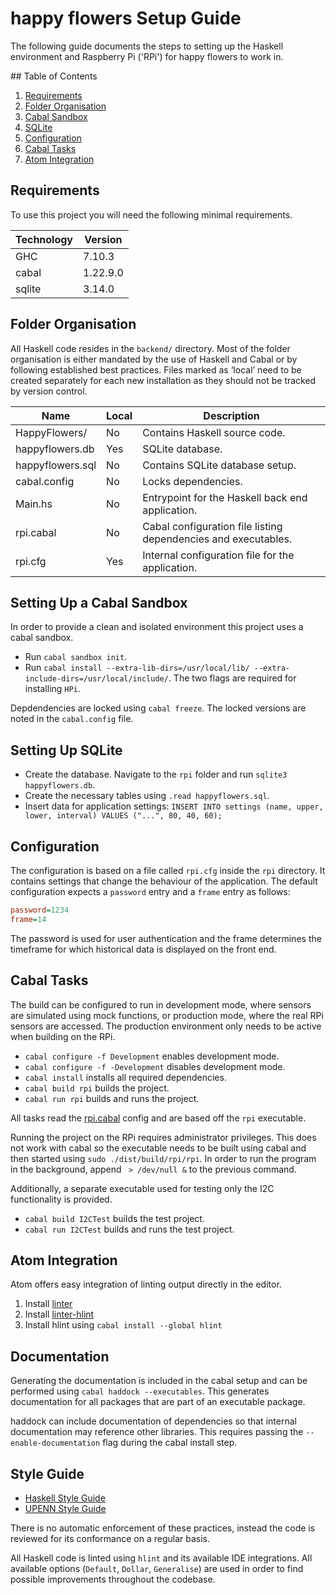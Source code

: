 # happy flowers Setup Guide

The following guide documents the steps to setting up the Haskell environment and Raspberry Pi ('RPi') for happy flowers to work in.

## Table of Contents

1. [Requirements](#requirements)
2. [Folder Organisation](#folder-organisation)
3. [Cabal Sandbox](#cabal-sandbox)
4. [SQLite](#sqlite)
5. [Configuration](#configuration)
6. [Cabal Tasks](#cabal-tasks)
7. [Atom Integration](#atom-integration)

## Requirements

To use this project you will need the following minimal requirements.

| Technology | Version  |
| ---------- | -------- |
| GHC        | 7.10.3   |
| cabal      | 1.22.9.0 |
| sqlite     | 3.14.0   |

## Folder Organisation

All Haskell code resides in the `backend/` directory. Most of the folder organisation is either mandated by the use of Haskell and Cabal or by following established best practices. Files marked as ‘local’ need to be created separately for each new installation as they should not be tracked by version control.

| Name             | Local | Description                                                    |
| ---------------- | ----- | -------------------------------------------------------------- |
| HappyFlowers/    | No    | Contains Haskell source code.                                  |
| happyflowers.db  | Yes   | SQLite database.                                               |
| happyflowers.sql | No    | Contains SQLite database setup.                                |
| cabal.config     | No    | Locks dependencies.                                            |
| Main.hs          | No    | Entrypoint for the Haskell back end application.               |
| rpi.cabal        | No    | Cabal configuration file listing dependencies and executables. |
| rpi.cfg          | Yes   | Internal configuration file for the application.               |

## Setting Up a Cabal Sandbox

In order to provide a clean and isolated environment this project uses a cabal sandbox.

- Run `cabal sandbox init`.
- Run `cabal install --extra-lib-dirs=/usr/local/lib/ --extra-include-dirs=/usr/local/include/`. The two flags are required for installing `HPi`.

Depdendencies are locked using `cabal freeze`. The locked versions are noted in the `cabal.config` file.

## Setting Up SQLite

- Create the database. Navigate to the `rpi` folder and run `sqlite3 happyflowers.db`.
- Create the necessary tables using `.read happyflowers.sql`.
- Insert data for application settings: `INSERT INTO settings (name, upper, lower, interval) VALUES ("...", 80, 40, 60);`

## Configuration

The configuration is based on a file called `rpi.cfg` inside the `rpi` directory. It contains settings that change the behaviour of the application. The default configuration expects a `password` entry and a `frame` entry as follows:

```ini
password=1234
frame=14
```

The password is used for user authentication and the frame determines the timeframe for which historical data is displayed on the front end.

## Cabal Tasks

The build can be configured to run in development mode, where sensors are simulated using mock functions, or production mode, where the real RPi sensors are accessed. The production environment only needs to be active when building on the RPi.

- `cabal configure -f Development` enables development mode.
- `cabal configure -f -Development` disables development mode.
- `cabal install` installs all required dependencies.
- `cabal build rpi` builds the project.
- `cabal run rpi` builds and runs the project.

All tasks read the [rpi.cabal](./rpi.cabal) config and are based off the `rpi` executable.

Running the project on the RPi requires administrator privileges. This does not work with cabal so the executable needs to be built using cabal and then started using `sudo ./dist/build/rpi/rpi`. In order to run the program in the background, append ` > /dev/null &` to the previous command.

Additionally, a separate executable used for testing only the I2C functionality is provided.

- `cabal build I2CTest` builds the test project.
- `cabal run I2CTest` builds and runs the test project.

## Atom Integration

Atom offers easy integration of linting output directly in the editor.

1. Install [linter](https://atom.io/packages/linter)
2. Install [linter-hlint](https://atom.io/packages/linter-hlint)
3. Install hlint using `cabal install --global hlint`

## Documentation

Generating the documentation is included in the cabal setup and can be performed using `cabal haddock --executables`. This generates documentation for all packages that are part of an executable package.

haddock can include documentation of dependencies so that internal documentation may reference other libraries. This requires passing the `--enable-documentation` flag during the cabal install step.

## Style Guide

* [Haskell Style Guide](https://github.com/tibbe/haskell-style-guide)
* [UPENN Style Guide](http://www.seas.upenn.edu/~cis552/12fa/styleguide.html)

There is no automatic enforcement of these practices, instead the code is reviewed for its conformance on a regular basis.

All Haskell code is linted using `hlint` and its available IDE integrations. All available options (`Default`, `Dollar`, `Generalise`) are used in order to find possible improvements throughout the codebase.
